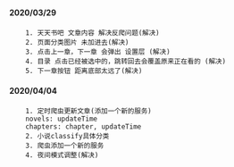 #### 2020/03/29
```$xslt
    1. 天天书吧 文章内容 解决反爬问题(解决)
    2. 页面分类图片 未加进去(解决)
    3. 点击上一章，下一章 会弹出 设置层 (解决)
    4. 目录 点击已经被选中的，跳转回去会覆盖原来正在看的 (解决)
    5. 下一章按钮 距离底部太远了(解决)
```

#### 2020/04/04
```$xslt
    1. 定时爬虫更新文章(添加一个新的服务)
    novels: updateTime
    chapters: chapter, updateTime
    2. 小说classify具体分类
    3. 爬虫添加一个新的服务
    4. 夜间模式调整(解决)
```
